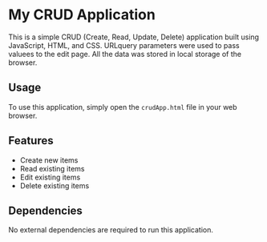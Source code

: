 # My CRUD Application

This is a simple CRUD (Create, Read, Update, Delete) application built using JavaScript, HTML, and CSS. 
URLquery parameters were used to pass valuees to the edit page. 
All the data was stored in local storage of the browser.

## Usage

To use this application, simply open the `crudApp.html` file in your web browser.

## Features

- Create new items
- Read existing items
- Edit existing items
- Delete existing items

## Dependencies

No external dependencies are required to run this application.

